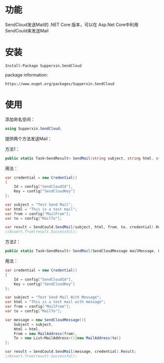 # 功能

SendCloud发送Mail的 .NET Core 版本，可以在 Asp.Net Core中利用SendCould来发送Mail

# 安装

    Install-Package Supperxin.SendCloud

package information:

    https://www.nuget.org/packages/Supperxin.SendCloud

# 使用

添加命名空间：

```c#
using Supperxin.SendCloud;
```

提供两个方法发送Mail：

方法1：

```c#
public static Task<SendResult> SendMail(string subject, string html, string from, string to, Credential credential)
```

用法：

```c#
var credential = new Credential()
{
    Id = config["SendCloudId"],
    Key = config["SendCloudKey"]
};

var subject = "Test Send Mail";
var html = "This is a test mail";
var from = config["MailFrom"];
var to = config["MailTo"];

var result = SendCould.SendMail(subject, html, from, to, credential).Result;
//Assert.True(result.Successful);
```

方法2：

```c#
public static Task<SendResult> SendMail(SendCloudMessage mailMessage, Credential credential)
```

用法：

```c#
var credential = new Credential()
{
    Id = config["SendCloudId"],
    Key = config["SendCloudKey"]
};

var subject = "Test Send Mail With Message";
var html = "This is a test mail with message";
var from = config["MailFrom"];
var to = config["MailTo"];

var message = new SendCloudMessage(){
    Subject = subject,
    Html = html,
    From = new MailAddress(from),
    To = new List<MailAddress>(){new MailAddress(to)}
};

var result = SendCould.SendMail(message, credential).Result;
//Assert.True(result.Successful);
```

